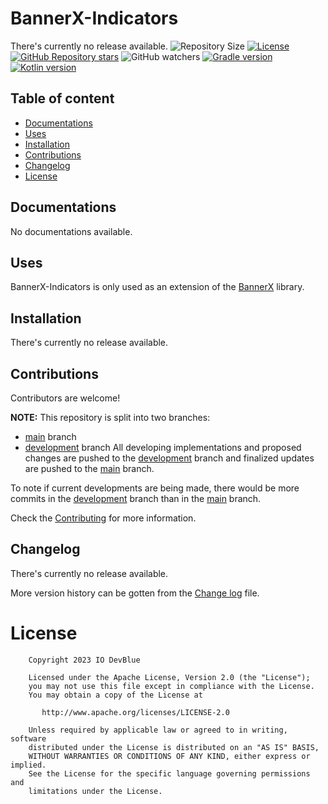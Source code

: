 BannerX-Indicators
==================

There's currently no release available.
<img alt="Repository Size" src="https://img.shields.io/github/repo-size/IODevBlue/BannerX-Indicators?color=2CCCE4&style=for-the-badge&labelColor=0109B6"> [<img alt="License" src="https://img.shields.io/github/license/IODevBlue/BannerX-Indicators?color=2CCCE4&style=for-the-badge&labelColor=0109B6">](http://www.apache.org/licenses/LICENSE-2.0) [<img alt="GitHub Repository stars" src="https://img.shields.io/github/stars/IODevBlue/BannerX-Indicators?color=2CCCE4&style=for-the-badge&labelColor=0109B6">](https://github.com/IODevBlue/BannerX-Indicators/stargazers)
<img alt="GitHub watchers" src="https://img.shields.io/github/watchers/IODevBlue/BannerX-Indicators?label=Repository Watchers&color=2CCCE4&style=for-the-badge&labelColor=0109B6"> [<img alt="Gradle version" src="https://img.shields.io/static/v1?label=Gradle version&message=7.5.1&color=2CCCE4&style=for-the-badge&labelColor=0109B6">](https://docs.gradle.org/7.5.1/release-notes) [<img alt="Kotlin version" src="https://img.shields.io/static/v1?label=Kotlin version&message=1.7.10&color=2CCCE4&style=for-the-badge&labelColor=0109B6">](https://KOTLINlang.org/docs/whatsnew1720)

Table of content
----------------
- [Documentations](https://github.com/IODevBlue/BannerX-Indicators/tree/main#documentations)
- [Uses](https://github.com/IODevBlue/BannerX-Indicators/tree/main#uses)
- [Installation](https://github.com/IODevBlue/BannerX-Indicators/tree/main#installation)
- [Contributions](https://github.com/IODevBlue/BannerX-Indicators/tree/main#contributions)
- [Changelog](https://github.com/IODevBlue/BannerX-Indicators/tree/main#changelog)
- [License](https://github.com/IODevBlue/BannerX-Indicators/tree/main#license)


Documentations
--------------
No documentations available.

Uses
----
BannerX-Indicators is only used as an extension of the [BannerX](https://github.com/IODevBlue/BannerX) library.

Installation
------------
There's currently no release available.

Contributions
-------------
Contributors are welcome!

**NOTE:** This repository is split into two branches:
- [main](https://github.com/IODevBlue/BannerX-Indicators/tree/main) branch
- [development](https://github.com/IODevBlue/BannerX-Indicators/tree/development) branch
All developing implementations and proposed changes are pushed to the [development](https://github.com/IODevBlue/BannerX-Indicators/tree/development) branch and finalized updates are pushed to the [main](https://github.com/IODevBlue/BannerX-Indicators/tree/main) branch.

To note if current developments are being made, there would be more commits in the [development](https://github.com/IODevBlue/BannerX-Indicators/tree/development) branch than in the [main](https://github.com/IODevBlue/BannerX-Indicators/tree/main) branch.

Check the [Contributing](https://github.com/IODevBlue/BannerX-Indicators/blob/development/CONTRIBUTING.md) for more information.


Changelog
---------
There's currently no release available.

More version history can be gotten from the [Change log](https://github.com/IODevBlue/BannerX-Indicators/blob/main/CHANGELOG.md) file.

License
=======
```
    Copyright 2023 IO DevBlue

    Licensed under the Apache License, Version 2.0 (the "License");
    you may not use this file except in compliance with the License.
    You may obtain a copy of the License at

       http://www.apache.org/licenses/LICENSE-2.0

    Unless required by applicable law or agreed to in writing, software
    distributed under the License is distributed on an "AS IS" BASIS,
    WITHOUT WARRANTIES OR CONDITIONS OF ANY KIND, either express or implied.
    See the License for the specific language governing permissions and
    limitations under the License.
```